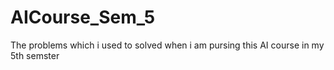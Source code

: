 # AICourse_Sem_5
The problems which i used to solved when i am pursing this AI course in my 5th semster
